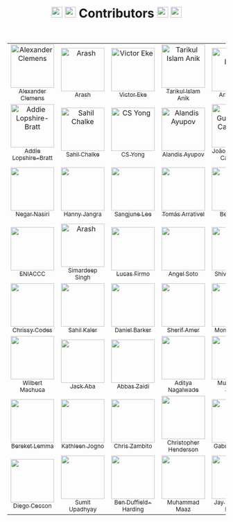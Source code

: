 <h1 align="center">
  <img src="https://raw.githubusercontent.com/Tarikul-Islam-Anik/Animated-Fluent-Emojis/master/Emojis/Activities/Party%20Popper.png" alt="Party Popper" width="25" height="25" />
  <img src="https://raw.githubusercontent.com/Tarikul-Islam-Anik/Animated-Fluent-Emojis/master/Emojis/Hand%20gestures/Clapping%20Hands.png" alt="Clapping Hands" width="25" height="25" />
  Contributors
  <img src="https://raw.githubusercontent.com/Tarikul-Islam-Anik/Animated-Fluent-Emojis/master/Emojis/Smilies/Partying%20Face.png" alt="Partying Face" width="25" height="25" />
  <img src="https://raw.githubusercontent.com/Tarikul-Islam-Anik/Animated-Fluent-Emojis/master/Emojis/Activities/1st%20Place%20Medal.png" alt="1st Place Medal" width="25" height="25" />
</h1>

<br>

<table>
  <!-- Start of Row-1 -->
  <tr>
    <!-- Start of column-1 -->
    <td align="center">
      <a href="https://github.com/XanderRubio">
        <img
          src="https://avatars.githubusercontent.com/u/120526253?v=4"
          width="100px"
          alt="Alexander Clemens"
        />
        <br />
        <sub>Alexander Clemens</sub>
      </a>
    </td>
    <!-- End of column-1 -->
    <!-- Start of column-2 -->
    <td align="center">
      <a href="https://github.com/Banana021s">
        <img
          src="https://avatars.githubusercontent.com/u/89915857?v=4"
          width="100px"
          alt="Arash"
        />
        <br />
        <sub>Arash</sub>
      </a>
    </td>
    <!-- End of column-2 -->
    <!-- Start of column-3 -->
    <td align="center">
      <a href="https://github.com/Evavic44">
        <img
          src="https://avatars.githubusercontent.com/u/62628408?v=4"
          width="100px"
          alt="Victor Eke"
        />
        <br />
        <sub>Victor Eke</sub>
      </a>
    </td>
    <!-- End of column-3 -->
    <!-- Start of column-4 -->
    <td align="center">
      <a href="https://github.com/Tarikul-Islam-Anik">
        <img
          src="https://avatars.githubusercontent.com/u/29859619?v=4"
          width="100px"
          alt="Tarikul Islam Anik"
        />
        <br />
        <sub>Tarikul Islam Anik</sub>
      </a>
    </td>
    <!-- End of column-4 -->
    <!-- Start of column-5 -->
    <td align="center">
      <a href="https://github.com/69966969">
        <img
          src="https://avatars.githubusercontent.com/u/131755129?v=4"
          width="100px"
          alt="Artis Lotko"
        />
        <br />
        <sub>Artis Lotko</sub>
      </a>
    </td>
    <!-- End of column-5 -->
    <!-- Start of column-6 -->
    <td align="center">
      <a href="https://github.com/Agoews">
        <img
          src="https://avatars.githubusercontent.com/u/113994972?v=4"
          width="100px"
          alt="George Halterman"
        />
        <br />
        <sub>George Halterman</sub>
      </a>
    </td>
    <!-- End of column-6 -->
    <!-- Start of column-7 -->
    <td align="center">
      <a href="https://github.com/KQuiggins">
        <img
          src="https://avatars.githubusercontent.com/u/76880191?v=4"
          width="100px"
          alt="Kenneth Quiggins"
        />
        <br />
        <sub>Kenneth Quiggins</sub>
      </a>
    </td>
    <!-- End of column-7 -->
  </tr>

  <!-- Start of Row-2 -->
  <tr>
    <!-- Start of column-1 -->
    <td align="center">
      <a href="https://github.com/addielb">
        <img
          src="https://avatars.githubusercontent.com/u/111605723?v=4"
          width="100px"
          alt="Addie Lopshire-Bratt"
        />
        <br />
        <sub>Addie Lopshire-Bratt</sub>
      </a>
    </td>
    <!-- End of column-1 -->
    <!-- Start of column-2 -->
    <td align="center">
      <a href="https://github.com/Sahilll15">
        <img
          src="https://avatars.githubusercontent.com/u/109215419?v=4"
          width="100px"
          alt="Sahil Chalke"
        />
        <br />
        <sub>Sahil Chalke</sub>
      </a>
    </td>
    <!-- End of column-2 -->
    <!-- Start of column-3 -->
    <td align="center">
      <a href="https://github.com/lefty93">
        <img
          src="https://avatars.githubusercontent.com/u/67009773?v=4"
          width="100px"
          alt="CS Yong"
        />
        <br />
        <sub>CS Yong</sub>
      </a>
    </td>
    <!-- End of column-3 -->
    <!-- Start of column-4 -->
    <td align="center">
      <a href="https://github.com/AlandisAyupov">
        <img
          src="https://avatars.githubusercontent.com/u/100100917?v=4"
          width="100px"
          alt="Alandis Ayupov"
        />
        <br />
        <sub>Alandis Ayupov</sub>
      </a>
    </td>
    <!-- End of column-4 -->
    <!-- Start of column-5 -->
    <td align="center">
      <a href="https://github.com/Camarota-234">
        <img
          src="https://avatars.githubusercontent.com/u/133423115?s=400&v=4"
          width="100px"
          alt="João Guilherme Camarota"
        />
        <br />
        <sub>João Guilherme Camarota</sub>
      </a>
    </td>
    <!-- End of column-5 -->
    <!-- Start of column-6 -->
    <td align="center">
      <a href="https://github.com/luc881">
        <img
          src="https://avatars.githubusercontent.com/u/106575656?v=4"
          width="100px"
          alt="Luciano Juarez"
        />
        <br />
        <sub>Luciano Juarez</sub>
      </a>
    </td>
    <!-- End of column-6 -->
    <!-- Start of column-7 -->
    <td align="center">
      <a href="https://github.com/ccelest1">
        <img
          src="https://avatars.githubusercontent.com/u/79764816?v=4"
          width="100px"
        />
        <br />
        <sub>Tyler Celestin</sub>
      </a>
    </td>
    <!-- End of column-7 -->
  </tr>

  <!-- Start of Row-3 -->
  <tr>
    <!-- Start of column-1 -->
    <td align="center">
      <a href="https://github.com/negar-75">
        <img
          src="https://avatars.githubusercontent.com/u/113235504?v=4"
          width="100px"
        />
        <br />
        <sub>Negar Nasiri</sub>
      </a>
    </td>
    <!-- End of column-1 -->
    <!-- Start of column-2 -->
    <td align="center">
      <a href="https://github.com/honeyjangra2309">
        <img
          src="https://avatars.githubusercontent.com/u/54791179?v=4"
          width="100px"
        />
        <br />
        <sub>Hanny Jangra</sub>
      </a>
    </td>
    <!-- End of column-2 -->
    <!-- Start of column-3 -->
    <td align="center">
      <a href="https://github.com/SJLEE411">
        <img
          src="https://avatars.githubusercontent.com/u/130009892?v=4"
          width="100px"
        />
        <br />
        <sub>Sangjune Lee</sub>
      </a>
    </td>
    <!-- End of column-3 -->
    <!-- Start of column-4 -->
    <td align="center">
      <a href="https://github.com/Tomas-Arrativel">
        <img
          src="https://avatars.githubusercontent.com/u/104942523?v=4"
          width="100px"
        />
        <br />
        <sub>Tomás Arrativel</sub>
      </a>
    </td>
    <!-- End of column-4 -->
    <!-- Start of column-5 -->
    <td align="center">
      <a href="https://github.com/BenTracyDotCom">
        <img
          src="https://avatars.githubusercontent.com/u/104698771?v=4"
          width="100px"
        />
        <br />
        <sub>Ben Tracy</sub>
      </a>
    </td>
    <!-- End of column-5 -->
    <!-- Start of column-6 -->
    <td align="center">
      <a href="https://github.com/vrun1208">
        <img
          src="https://avatars.githubusercontent.com/u/58364635?v=4"
          width="100px"
        />
        <br />
        <sub>Varun Patodia</sub>
      </a>
    </td>
    <!-- End of column-6 -->
    <!-- Start of column-7 -->
    <td align="center">
      <a href="https://github.com/itzmidinesh">
        <img
          src="https://avatars.githubusercontent.com/u/5523347?v=4"
          width="100px"
        />
        <br />
        <sub>Dinesh Anbazhagan</sub>
      </a>
    </td>
    <!-- End of column-7 -->
  </tr>

  <!-- Start of Row-3 -->
  <tr>
    <!-- Start of column-1 -->
    <td align="center">
      <a href="https://github.com/EniacTNB">
        <img
          src="https://avatars.githubusercontent.com/u/41502629?v=4"
          width="100px"
        />
        <br />
        <sub>ENIACCC</sub>
      </a>
    </td>
    <!-- End of column-1 -->
    <!-- Start of column-2 -->
    <td align="center">
      <a href="https://github.com/SimardeepSingh-zsh">
        <img
          src="https://avatars.githubusercontent.com/u/134756717?v=4"
          width="100px"
          alt="Arash"
        />
        <br />
        <sub>Simardeep Singh</sub>
      </a>
    </td>
    <!-- End of column-2 -->
    <!-- Start of column-3 -->
    <td align="center">
      <a href="https://github.com/lucasfirmo62">
        <img
          src="https://avatars.githubusercontent.com/u/58527718?v=4"
          width="100px"
        />
        <br />
        <sub>Lucas Firmo</sub>
      </a>
    </td>
    <!-- End of column-3 -->
    <!-- Start of column-4 -->
    <td align="center">
      <a href="https://github.com/Angeltheesoto">
        <img
          src="https://avatars.githubusercontent.com/u/100176750?s=400&u=ecea4f0d2a5aa0aded9c4ac59a3d39a3c6b04523&v=4"
          width="100px"
        />
        <br />
        <sub>Angel Soto</sub>
      </a>
    </td>
    <!-- End of column-4 -->
    <!-- Start of column-5 -->
    <td align="center">
      <a href="https://github.com/guptaverse">
        <img
          src="https://avatars.githubusercontent.com/u/90851215?v=4"
          width="100px"
        />
        <br />
        <sub>Shivam Gupta</sub>
      </a>
    </td>
    <!-- End of column-5 -->
    <!-- Start of column-6 -->
    <td align="center">
      <a href="https://github.com/MarcianoN">
        <img
          src="https://avatars.githubusercontent.com/u/58508529?s=400&u=ca20cce4235f3aa8688304aeb23d1ef4d7e7570e&v=4"
          width="100px"
        />
        <br />
        <sub>Marciano Ngasiman</sub>
      </a>
    </td>
    <!-- End of column-6 -->
    <!-- Start of column-7 -->
    <td align="center">
      <a href="https://github.com/RydKrm">
        <img
          src="https://avatars.githubusercontent.com/u/124508907?v=4"
          width="100px"
        />
        <br />
        <sub>Riyad Karim</sub>
      </a>
    </td>
    <!-- End of column-7 -->
  </tr>

  <!-- Start of Row-4 -->
  <tr>
    <!-- Start of column-1 -->
    <td align="center">
      <a href="https://github.com/CBID2">
        <img
          src="https://avatars.githubusercontent.com/u/105683440?v=4"
          width="100px"
        />
        <br />
        <sub>Chrissy Codes</sub>
      </a>
    </td>
    <!-- End of column-1 -->
    <!-- Start of column-2 -->
    <td align="center">
      <a href="https://github.com/Sahilkaler">
        <img
          src="https://avatars.githubusercontent.com/u/119391867?v=4"
          width="100px"
        />
        <br />
        <sub>Sahil Kaler</sub>
      </a>
    </td>
    <!-- End of column-2 -->
    <!-- Start of column-3 -->
    <td align="center">
      <a href="https://github.com/daniel-barker">
        <img
          src="https://avatars.githubusercontent.com/u/124937996?v=4"
          width="100px"
        />
        <br />
        <sub>Daniel Barker</sub>
      </a>
    </td>
    <!-- End of column-3 -->
    <!-- Start of column-4 -->
    <td align="center">
      <a href="https://github.com/sherikovic">
        <img
          src="https://avatars.githubusercontent.com/u/130923568?v=4"
          width="100px"
        />
        <br />
        <sub>Sherif Amer</sub>
      </a>
    </td>
    <!-- End of column-4 -->
    <!-- Start of column-5 -->
    <td align="center">
      <a href="https://github.com/Mominarez">
        <img
          src="https://avatars.githubusercontent.com/u/94253448?s=400&u=baf0b4b835b085aecc4e805bafa9e77f5b276015&v=4t"
          width="100px"
        />
        <br />
        <sub>Momina Rezai</sub>
      </a>
    </td>
    <!-- end of column-5 -->
    <!-- Start of column-6 -->
    <td align="center">
      <a href="https://github.com/MeetThakur">
        <img
          src="https://avatars.githubusercontent.com/u/99238677?v=4"
          width="100px"
        />
        <br />
        <sub>Meet Thakur</sub>
      </a>
    </td>
    <!-- End of column-6 -->
    <!-- Start of column 7-->
    <td align="center">
      <a href="https://github.com/zigelnik">
        <img
          src="https://avatars.githubusercontent.com/u/113368830?s=400&u=10920261d50151059227516f18c2247975d4fa2f&v=4"
          width="100px"
        />
        <br />
        <sub>Tal Zigelnik</sub>
      </a>
    </td>
    <!-- End of column 7-->
  </tr>

  <!-- Start of Row-5 -->
  <tr>
    <!-- Start of column-1 -->
    <td align="center">
      <a href="https://github.com/WilbertXMD">
        <img
          src="https://avatars.githubusercontent.com/u/126113464?v=4"
          width="100px"
        />
        <br />
        <sub>Wilbert Machuca</sub>
      </a>
    </td>
    <!-- End of column-1 -->
    <!-- Start of column-2 -->
    <td align="center">
      <a href="https://github.com/bellsofaba">
        <img
          src="https://avatars.githubusercontent.com/u/95832028?v=4"
          width="100px"
        />
        <br />
        <sub>Jack Aba</sub>
      </a>
    </td>
    <!-- End of column-2 -->
    <!-- Start of column-3 -->
    <td align="center">
      <a href="https://github.com/AbbasZaidi11">
        <img
          src="https://avatars.githubusercontent.com/u/105381187?v=4"
          width="100px"
        />
        <br />
        <sub>Abbas Zaidi</sub>
      </a>
    </td>
    <!-- End of column-3 -->
    <!-- Start of column-4 -->
    <td align="center">
      <a href="https://github.com/Adi-2505">
        <img
          src="https://avatars.githubusercontent.com/u/89784775?s=400&u=d9d3dcbc58bb9c337f5a967902115063a1b7783d&v=4"
          width="100px"
        />
        <br />
        <sub>Aditya Nagalwade</sub>
      </a>
    </td>
    <!-- End of column-4 -->
    <!-- Start of column-5 -->
    <td align="center">
      <a href="https://github.com/MuhammadTatma">
        <img
          src="https://avatars.githubusercontent.com/u/90306866?v=4"
          width="100px"
        />
        <br />
        <sub>Muhammad Tatma</sub>
      </a>
    </td>
    <!-- End of column-5 -->
    <!-- Start of column-6 -->
    <td align="center">
      <a href="https://github.com/koleajeolayinka">
        <img
          src="https://avatars.githubusercontent.com/u/100846558?v=4"
          width="100px"
        />
        <br />
        <sub>Koleaje Olayinka</sub>
      </a>
    </td>
    <!-- End of column-6 -->
    <!-- Start of column-7 -->
    <td align="center">
      <a href="https://github.com/wagenrace">
        <img
          src="https://avatars.githubusercontent.com/u/15228140?v=4"
          width="100px"
        />
        <br />
        <sub>Tom Nijhof</sub>
      </a>
    </td>
    <!-- End of column-7 -->
  </tr>

  <!-- Start of Row-6 -->
  <tr>
    <!-- Start of column-1 -->
    <td align="center">
      <a href="https://github.com/bereky">
        <img
          src="https://avatars.githubusercontent.com/u/50754357?v=44"
          width="100px"
        />
        <br />
        <sub>Bereket Lemma</sub>
      </a>
    </td>
    <!-- End of column-1 -->
    <!-- Start of column-2 -->
    <td align="center">
      <a href="https://github.com/redKath">
        <img
          src="https://avatars.githubusercontent.com/u/47875009?v=4"
          width="100px"
        />
        <br />
        <sub>Kathleen Jogno</sub>
      </a>
    </td>
    <!-- End of column-2 -->
    <!-- Start of column-3 -->
    <td align="center">
      <a href="https://github.com/chriszmx">
        <img
          src="https://avatars.githubusercontent.com/u/116219778?v=4"
          width="100px"
        />
        <br />
        <sub>Chris Zambito</sub>
      </a>
    </td>
    <!-- End of column-3 -->
    <!-- Start of column-4 -->
    <td align="center">
      <a href="https://github.com/chrishenderson07">
        <img
          src="https://avatars.githubusercontent.com/u/67372720?v=4"
          width="100px"
        />
        <br />
        <sub>Christopher Henderson</sub>
      </a>
    </td>
    <!-- End of column-4 -->
    <!-- Start of column-5 -->
    <td align="center">
      <a href="https://github.com/staiton">
        <img
          src="https://avatars.githubusercontent.com/u/55883166?v=4"
          width="100px"
        />
        <br />
        <sub>Gabriel Franca</sub>
      </a>
    </td>
    <!-- End of column-5 -->
    <!-- Start of column 6 -->
    <td align="center">
      <a href="https://github.com/jothishwar">
        <img
          src="https://avatars.githubusercontent.com/u/84170801?v=4"
          width="100px"
        />
        <br />
        <sub>Jothishwar S</sub>
      </a>
    </td>
    <!-- End of column 6-->
    <!-- Start of column-7 -->
    <td align="center">
      <a href="https://github.com/Rockleemode">
        <img
          src="https://avatars.githubusercontent.com/u/96262404?v=4"
          width="100px"
        />
        <br />
        <sub>Ma'aruf Muhammad</sub>
      </a>
    </td>
    <!-- End of column-7 -->
  </tr>

  <!-- Start of Row-7 -->
  <tr>
    <!-- Start of column-1 -->
    <td align="center">
      <a href="https://github.com/DiguyaDeveloper">
        <img
          src="https://avatars.githubusercontent.com/u/44546680?v=4"
          width="100px"
        />
        <br />
        <sub>Diego Ceccon</sub>
      </a>
    </td>
    <!-- End of column-1 -->
    <!-- Start of column-2 -->
<td align="center">
  <a href="https://github.com/LynxSumit">
    <img
      src="https://avatars.githubusercontent.com/u/114245865?v=4"
      width="100px"
    />
    <br />
    <sub>Sumit Upadhyay</sub>
  </a>
  </td>
  <!-- End of column-2 -->
  <!-- Start of column-3 -->
<td align="center">
  <a href="https://github.com/ben-dh3">
    <img
      src="https://avatars.githubusercontent.com/u/105418802?v=4"
      width="100px"
    />
    <br />
    <sub>Ben Duffield-Harding</sub>
  </a>
</td>
<!-- End of column-3 -->
<!-- Start of column-4 -->
<td align="center">
  <a href="https://github.com/maazshakeel">
    <img
      src="https://avatars.githubusercontent.com/u/62890173?v=4"
      width="100px"
    />
    <br />
    <sub>Muhammad Maaz</sub>
  </a>
</td>
<!-- End of column-4 -->
<!-- Start of column-5 -->
<td align="center">
  <a href="https://github.com/jayprakash25">
    <img
      src="https://avatars.githubusercontent.com/u/110524709?v=4"
      width="100px"
    />
    <br />
    <sub>Jay Prakash N Reddy</sub>
  </a>
</td>
<!-- End of column-5 -->
  </tr>
</table>
